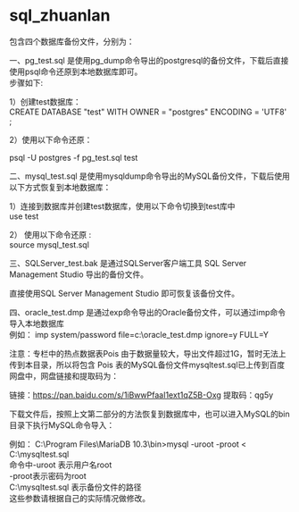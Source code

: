 # sql_zhuanlan
包含四个数据库备份文件，分别为：

一、pg_test.sql 是使用pg_dump命令导出的postgresql的备份文件，下载后直接使用psql命令还原到本地数据库即可。  
步骤如下:    

1）创建test数据库：   
CREATE DATABASE "test"
WITH
  OWNER = "postgres"
  ENCODING = 'UTF8'
;   

2）使用以下命令还原：

psql -U postgres -f  pg_test.sql test  

二、mysql_test.sql   是使用mysqldump命令导出的MySQL备份文件，下载后使用以下方式恢复到本地数据库：  

1）连接到数据库并创建test数据库，使用以下命令切换到test库中  
      use test   
      
2） 使用以下命令还原 :  
   source mysql_test.sql  

三、SQLServer_test.bak 是通过SQLServer客户端工具 SQL Server Management Studio 导出的备份文件。

直接使用SQL Server Management Studio 即可恢复该备份文件。


四、oracle_test.dmp 是通过exp命令导出的Oracle备份文件，可以通过imp命令导入本地数据库   
例如：
imp system/password file=c:\oracle_test.dmp ignore=y FULL=Y


注意：专栏中的热点数据表Pois 由于数据量较大，导出文件超过1G，暂时无法上传到本目录，所以将包含 Pois 表的MySQL备份文件mysqltest.sql已上传到百度网盘中，网盘链接和提取码为：

链接：https://pan.baidu.com/s/1iBwwPfaaI1ext1qZ5B-Oxg 
提取码：qg5y 

下载文件后，按照上文第二部分的方法恢复到数据库中，也可以进入MySQL的bin目录下执行MySQL命令导入：

例如：  C:\Program Files\MariaDB 10.3\bin>mysql -uroot -proot  < C:\mysqltest.sql  
命令中-uroot 表示用户名root   
-proot表示密码为root    
C:\mysqltest.sql 表示备份文件的路径    
这些参数请根据自己的实际情况做修改。


